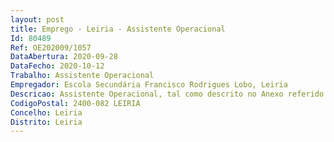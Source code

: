 ```yaml
--- 
layout: post
title: Emprego - Leiria - Assistente Operacional
Id: 80489
Ref: OE202009/1057
DataAbertura: 2020-09-28
DataFecho: 2020-10-12
Trabalho: Assistente Operacional
Empregador: Escola Secundária Francisco Rodrigues Lobo, Leiria
Descricao: Assistente Operacional, tal como descrito no Anexo referido no nº. 2 do artigo 88º. da LTFP
CodigoPostal: 2400-082 LEIRIA
Concelho: Leiria
Distrito: Leiria
--- 
```

